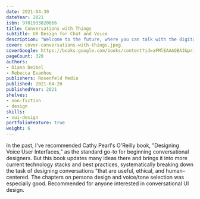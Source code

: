 ```yaml
---
date: 2021-04-30
dateYear: 2021
isbn: 9781933820866
title: Conversations with Things
subtitle: UX Design for Chat and Voice
description: "Welcome to the future, where you can talk with the digital things around you: voice assistants, chatbots, and more. But these interactions can be unhelpful and frustrating—sometimes even offensive or biased. Conversations with Things teaches you how to design conversations that are useful, ethical, and human–centered—because everyone deserves to be understood, especially you."
cover: cover-conversations-with-things.jpeg
coverGoogle: https://books.google.com/books/content?id=aFMlEAAAQBAJ&printsec=frontcover&img=1&zoom=1&edge=curl&source=gbs_api
pageCount: 320
authors:
- Diana Deibel
- Rebecca Evanhoe
publishers: Rosenfeld Media
published: 2021-04-20
publishedYear: 2021
shelves:
- non-fiction
- design
skills:
- vui-design
portfolioFeature: true
weight: 6
---
```


In the past, I've recommended Cathy Pearl's O'Reilly book, "Designing Voice User Interfaces," as the standard go-to for beginning conversational designers. But this book updates many ideas there and brings it into more current technology stacks and best practices, systematically breaking down the task of designing conversations "that are useful, ethical, and human–centered. The chapters on persona design and voice/tone selection was especially good. Recommended for anyone interested in conversational UI design.